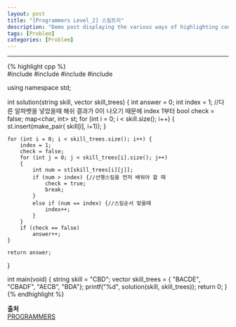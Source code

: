 ```yaml
---
layout: post
title: "[Programmers Level_2] 스킬트리"
description: "Demo post displaying the various ways of highlighting code in Markdown."
tags: [Problem]
categories: [Problem]
---
```

------------------------------------------------------------------------------------------------------------
{% highlight cpp %}  
#include <iostream>
#include <string>
#include <vector>
#include <map>

using namespace std;

int solution(string skill, vector<string> skill_trees) {
	int answer = 0;
	int index = 1; //다른 알파벳을 넣었을때 해쉬 결과가 0이 나오기 때문에 index 1부터
	bool check = false;
	map<char, int> st;
	for (int i = 0; i < skill.size(); i++) {
		st.insert(make_pair( skill[i], i+1));
	}

	for (int i = 0; i < skill_trees.size(); i++) {
		index = 1;
		check = false;
		for (int j = 0; j < skill_trees[i].size(); j++) 
		{
			int num = st[skill_trees[i][j]];
			if (num > index) {//선행스킬을 먼저 배워야 할 때
				check = true;
				break;
			}
			else if (num == index) {//스킬순서 맞을때
				index++;
			}
		}
		if (check == false)
			answer++;
	}
	
	return answer;
}

int main(void) {
	string skill = "CBD";
	vector<string> skill_trees = { "BACDE", "CBADF", "AECB", "BDA"};
	printf("%d", solution(skill, skill_trees));
	return 0;
}
{% endhighlight %}  

**출처**<br/>
[PROGRAMMERS](https://programmers.co.kr/learn/courses/30/lessons/49993)
